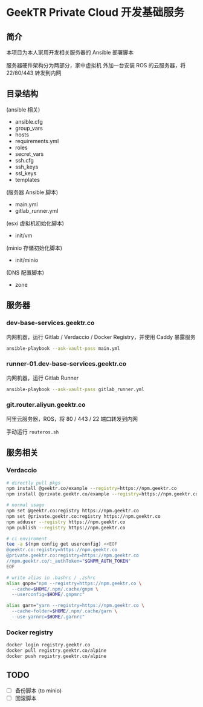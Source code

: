 # GeekTR Private Cloud 开发基础服务

## 简介

本项目为本人家用开发相关服务器的 Ansible 部署脚本

服务器硬件架构分为两部分，家中虚拟机
外加一台安装 ROS 的云服务器，将 22/80/443 转发到内网

## 目录结构

(ansible 相关)
- ansible.cfg
- group_vars
- hosts
- requirements.yml
- roles
- secret_vars
- ssh.cfg
- ssh_keys
- ssl_keys
- templates

(服务器 Ansible 脚本)
- main.yml
- gitlab_runner.yml

(esxi 虚拟机初始化脚本)
- init/vm

(minio 存储初始化脚本)
- init/minio

(DNS 配置脚本)
- zone

## 服务器

### dev-base-services.geektr.co

内网机器，运行 Gitlab / Verdaccio / Docker Registry，并使用 Caddy 暴露服务

```bash
ansible-playbook --ask-vault-pass main.yml
```

### runner-01.dev-base-services.geektr.co

内网机器，运行 Gitlab Runner

```bash
ansible-playbook --ask-vault-pass gitlab_runner.yml
```

### git.router.aliyun.geektr.co

阿里云服务器，ROS，将 80 / 443 / 22 端口转发到内网

手动运行 `routeros.sh`

## 服务相关

### Verdaccio

```bash
# directly pull pkgs
npm install @geektr.co/example --registry=https://npm.geektr.co
npm install @private.geektr.co/example --registry=https://npm.geektr.co

# normal usage
npm set @geektr.co:registry https://npm.geektr.co
npm set @private.geektr.co:registry https://npm.geektr.co
npm adduser --registry https://npm.geektr.co
npm publish --registry https://npm.geektr.co

# ci enviroment
tee -a $(npm config get userconfig) <<EOF
@geektr.co:registry=https://npm.geektr.co
@private.geektr.co:registry=https://npm.geektr.co
//npm.geektr.co/:_authToken="$GNPM_AUTH_TOKEN"
EOF

# write alias in .bashrc / .zshrc
alias gnpm="npm --registry=https://npm.geektr.co \
  --cache=$HOME/.npm/.cache/gnpm \
  --userconfig=$HOME/.gnpmrc"

alias garn="yarn --registry=https://npm.geektr.co \
  --cache-folder=$HOME/.npm/.cache/garn \
  --use-yarnrc=$HOME/.garnrc"
```

### Docker registry

```bash
docker login registry.geektr.co
docker pull registry.geektr.co/alpine
docker push registry.geektr.co/alpine
```

## TODO

- [ ] 备份脚本 (to minio)
- [ ] 回滚脚本
